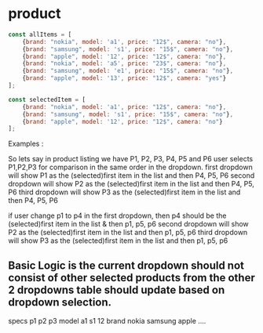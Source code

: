 # product

```javascript
const allItems = [
    {brand: "nokia", model: 'a1', price: "12$", camera: "no"},
    {brand: "samsung", model: 's1', price: "15$", camera: "no"},
    {brand: "apple", model: '12', price: "12$", camera: "no"},
    {brand: "nokia", model: 'a5', price: "23$", camera: "no"},
    {brand: "samsung", model: 'e1', price: "15$", camera: "no"},
    {brand: "apple", model: '13', price: "12$", camera: "yes"}
];

const selectedItem = [
    {brand: "nokia", model: 'a1', price: "12$", camera: "no"},
    {brand: "samsung", model: 's1', price: "15$", camera: "no"},
    {brand: "apple", model: '12', price: "12$", camera: "no"}
];
```
Examples : 

So lets say in product listing we have P1, P2, P3, P4, P5 and P6
user selects P1,P2,P3 for comparison in the same order in the dropdown.
first dropdown will show P1 as the (selected)first item in the list and then P4, P5, P6
second dropdown will show P2 as the (selected)first item in the list and then P4, P5, P6
third dropdown will show P3 as the (selected)first item in the list and then P4, P5, P6

if user change p1 to p4 in the first dropdown, then p4 should be the (selected)first item in the list & then p1, p5, p6
second dropdown will show P2 as the (selected)first item in the list and then p1, p5, p6
third dropdown will show P3 as the (selected)first item in the list and then p1, p5, p6

Basic Logic is the current dropdown should not consist of other selected products from the other 2 dropdowns 
table should update based on dropdown selection.
---------
specs   p1       p2         p3
model   a1       s1         12
brand   nokia   samsung     apple
....
